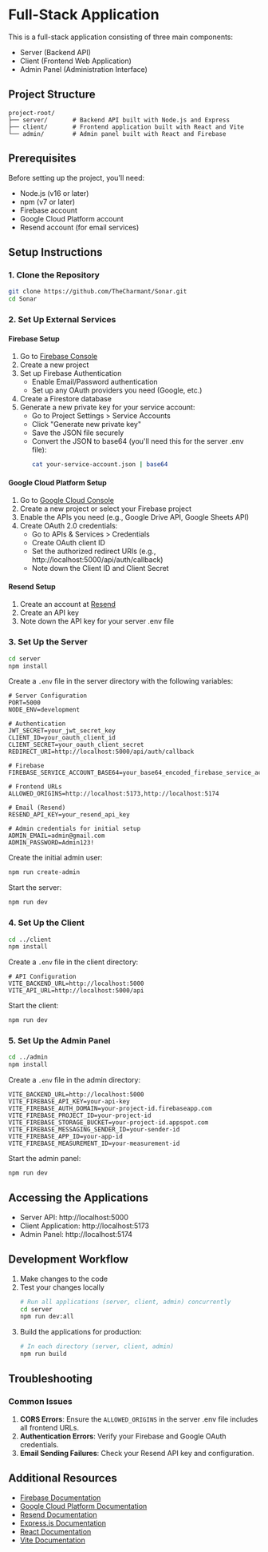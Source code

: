 # Full-Stack Application

This is a full-stack application consisting of three main components:
- Server (Backend API)
- Client (Frontend Web Application)
- Admin Panel (Administration Interface)

## Project Structure

```
project-root/
├── server/       # Backend API built with Node.js and Express
├── client/       # Frontend application built with React and Vite
└── admin/        # Admin panel built with React and Firebase
```

## Prerequisites

Before setting up the project, you'll need:

- Node.js (v16 or later)
- npm (v7 or later)
- Firebase account
- Google Cloud Platform account
- Resend account (for email services)

## Setup Instructions

### 1. Clone the Repository

```bash
git clone https://github.com/TheCharmant/Sonar.git
cd Sonar
```

### 2. Set Up External Services

#### Firebase Setup

1. Go to [Firebase Console](https://console.firebase.google.com/)
2. Create a new project
3. Set up Firebase Authentication
   - Enable Email/Password authentication
   - Set up any OAuth providers you need (Google, etc.)
4. Create a Firestore database
5. Generate a new private key for your service account:
   - Go to Project Settings > Service Accounts
   - Click "Generate new private key"
   - Save the JSON file securely
   - Convert the JSON to base64 (you'll need this for the server .env file):
     ```bash
     cat your-service-account.json | base64
     ```

#### Google Cloud Platform Setup

1. Go to [Google Cloud Console](https://console.cloud.google.com/)
2. Create a new project or select your Firebase project
3. Enable the APIs you need (e.g., Google Drive API, Google Sheets API)
4. Create OAuth 2.0 credentials:
   - Go to APIs & Services > Credentials
   - Create OAuth client ID
   - Set the authorized redirect URIs (e.g., http://localhost:5000/api/auth/callback)
   - Note down the Client ID and Client Secret

#### Resend Setup

1. Create an account at [Resend](https://resend.com/)
2. Create an API key
3. Note down the API key for your server .env file

### 3. Set Up the Server

```bash
cd server
npm install
```

Create a `.env` file in the server directory with the following variables:

```
# Server Configuration
PORT=5000
NODE_ENV=development

# Authentication
JWT_SECRET=your_jwt_secret_key
CLIENT_ID=your_oauth_client_id
CLIENT_SECRET=your_oauth_client_secret
REDIRECT_URI=http://localhost:5000/api/auth/callback

# Firebase
FIREBASE_SERVICE_ACCOUNT_BASE64=your_base64_encoded_firebase_service_account_json

# Frontend URLs
ALLOWED_ORIGINS=http://localhost:5173,http://localhost:5174

# Email (Resend)
RESEND_API_KEY=your_resend_api_key

# Admin credentials for initial setup
ADMIN_EMAIL=admin@gmail.com
ADMIN_PASSWORD=Admin123!
```

Create the initial admin user:

```bash
npm run create-admin
```

Start the server:

```bash
npm run dev
```

### 4. Set Up the Client

```bash
cd ../client
npm install
```

Create a `.env` file in the client directory:

```
# API Configuration
VITE_BACKEND_URL=http://localhost:5000
VITE_API_URL=http://localhost:5000/api
```

Start the client:

```bash
npm run dev
```

### 5. Set Up the Admin Panel

```bash
cd ../admin
npm install
```

Create a `.env` file in the admin directory:

```
VITE_BACKEND_URL=http://localhost:5000
VITE_FIREBASE_API_KEY=your-api-key
VITE_FIREBASE_AUTH_DOMAIN=your-project-id.firebaseapp.com
VITE_FIREBASE_PROJECT_ID=your-project-id
VITE_FIREBASE_STORAGE_BUCKET=your-project-id.appspot.com
VITE_FIREBASE_MESSAGING_SENDER_ID=your-sender-id
VITE_FIREBASE_APP_ID=your-app-id
VITE_FIREBASE_MEASUREMENT_ID=your-measurement-id
```

Start the admin panel:

```bash
npm run dev
```

## Accessing the Applications

- Server API: http://localhost:5000
- Client Application: http://localhost:5173
- Admin Panel: http://localhost:5174

## Development Workflow

1. Make changes to the code
2. Test your changes locally
   ```bash
   # Run all applications (server, client, admin) concurrently
   cd server
   npm run dev:all
   ```
3. Build the applications for production:
   ```bash
   # In each directory (server, client, admin)
   npm run build
   ```

## Troubleshooting

### Common Issues

1. **CORS Errors**: Ensure the `ALLOWED_ORIGINS` in the server .env file includes all frontend URLs.
2. **Authentication Errors**: Verify your Firebase and Google OAuth credentials.
3. **Email Sending Failures**: Check your Resend API key and configuration.

## Additional Resources

- [Firebase Documentation](https://firebase.google.com/docs)
- [Google Cloud Platform Documentation](https://cloud.google.com/docs)
- [Resend Documentation](https://resend.com/docs)
- [Express.js Documentation](https://expressjs.com/)
- [React Documentation](https://reactjs.org/docs/getting-started.html)
- [Vite Documentation](https://vitejs.dev/guide/)

